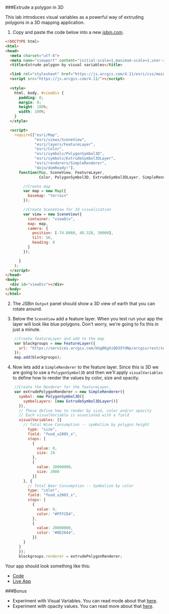 ###Extrude a polygon in 3D

This lab introduces visual variables as a powerful way of extruding polygons in a 3D mapping application.

1. Copy and paste the code below into a new [jsbin.com](http://jsbin.com).

  ``` html 
  <!DOCTYPE html>
  <html>
  <head>
    <meta charset="utf-8">
    <meta name="viewport" content="initial-scale=1,maximum-scale=1,user-scalable=no">
    <title>Extrude polygon by visual variables</title>

    <link rel="stylesheet" href="https://js.arcgis.com/4.11/esri/css/main.css">
    <script src="https://js.arcgis.com/4.11/"></script>
    
    <style>
      html, body, #viewDiv {
        padding: 0;
        margin: 0;
        height: 100%;
        width: 100%;
      }
    </style>

    <script>
      require(["esri/Map",
               "esri/views/SceneView",
               "esri/layers/FeatureLayer",
               "esri/Color",
               "esri/symbols/PolygonSymbol3D",
               "esri/symbols/ExtrudeSymbol3DLayer",
               "esri/renderers/SimpleRenderer",
               "dojo/domReady!"], 
        function(Map, SceneView, FeatureLayer, 
                 Color, PolygonSymbol3D, ExtrudeSymbol3DLayer, SimpleRenderer) {

          //Create map
          var map = new Map({
            basemap: "terrain"
          });

          //Create SceneView for 3d visualization
          var view = new SceneView({
            container: "viewDiv",
            map: map,
            camera: {
              position: [-74.0060, 40.328, 30000],
              tilt: 50,
              heading: 0
            }
          });

        }
      );
    </script>
  </head>
  <body>
    <div id="viewDiv"></div>
  </body>
  </html>
  ```
   
2. The JSBin `Output` panel should show a 3D view of earth that you can rotate around.

3. Below the `SceneView` add a feature layer. When you test run your app the layer will look like blue polygons. 
Don't worry, we're going to fix this in just a minute.


  ``` javascript
      //Create featureLayer and add to the map
      var blockgroups = new FeatureLayer({
        url: "https://services.arcgis.com/bGgB6gXiQ835YdNp/arcgis/rest/services/NYC_All_Neighborhoods_Alc/FeatureServer/0"
      });
      map.add(blockgroups);
  ```
   
4. Now lets add a `SimpleRenderer` to the feature layer. Since this is 3D we are going to use a `PolygonSymbol3D` and 
then we'll apply `visualVariables` to define how to render the values by color, size and opacity.

   
  ``` js
      //Create the Renderer for the featureLayer,
      var extrudePolygonRenderer = new SimpleRenderer({
        symbol: new PolygonSymbol3D({
          symbolLayers: [new ExtrudeSymbol3DLayer()]
        }),
        // These define how to render by size, color and/or opacity
        // Each visualVariable is associated with a field
        visualVariables: [{
          // Total Wine Consumption -- symbolize by polygon height
            type: "size",
            field: "food_x2005_x",
            stops: [
              {
                value: 0,
                size: 10
              },
              {
                value: 20000000,
                size: 2000
              }]
          }, {
            // Total Beer Consumption -- Symbolize by color
            type: "color", 
            field: "food_x2003_x",
            stops: [
              {
                value: 0,
                color: "#FFFCD4",
              },
              {
                value: 20000000,
                color: "#0D2644",
              }]
          }
        ]
        });
        blockgroups.renderer = extrudePolygonRenderer;
  ```
   
Your app should look something like this:

 * [Code](https://github.com/jofraley/Hacking_JavaScript/blob/master/labs/jsapi/extrude_polygon_3d/js411extrudepolygons.html)
 * [Live App](http://jofraley.github.io/Hacking_JavaScript/labs/jsapi/extrude_polygon_3d/js411extrudepolygons.html)
 
###Bonus

* Experiment with Visual Variables. You can read mode about that [here](https://developers.arcgis.com/javascript/latest/api-reference/esri-renderers-SimpleRenderer.html#visualVariables).
* Experiment with opacity values. You can read more about that [here](https://developers.arcgis.com/javascript/latest/api-reference/esri-renderers-SimpleRenderer.html#opacity).
